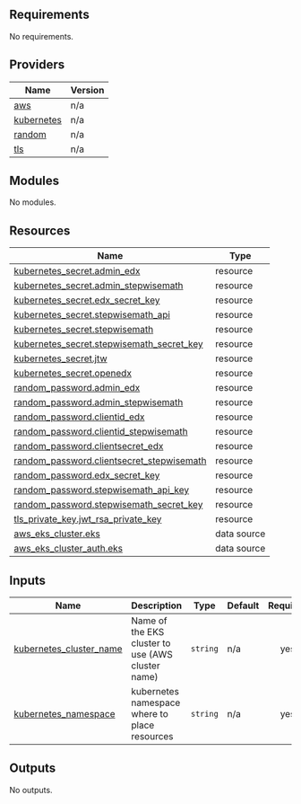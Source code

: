 <!-- BEGIN_TF_DOCS -->
## Requirements

No requirements.

## Providers

| Name | Version |
|------|---------|
| <a name="provider_aws"></a> [aws](#provider\_aws) | n/a |
| <a name="provider_kubernetes"></a> [kubernetes](#provider\_kubernetes) | n/a |
| <a name="provider_random"></a> [random](#provider\_random) | n/a |
| <a name="provider_tls"></a> [tls](#provider\_tls) | n/a |

## Modules

No modules.

## Resources

| Name | Type |
|------|------|
| [kubernetes_secret.admin_edx](https://registry.terraform.io/providers/hashicorp/kubernetes/latest/docs/resources/secret) | resource |
| [kubernetes_secret.admin_stepwisemath](https://registry.terraform.io/providers/hashicorp/kubernetes/latest/docs/resources/secret) | resource |
| [kubernetes_secret.edx_secret_key](https://registry.terraform.io/providers/hashicorp/kubernetes/latest/docs/resources/secret) | resource |
| [kubernetes_secret.stepwisemath_api](https://registry.terraform.io/providers/hashicorp/kubernetes/latest/docs/resources/secret) | resource |
| [kubernetes_secret.stepwisemath](https://registry.terraform.io/providers/hashicorp/kubernetes/latest/docs/resources/secret) | resource |
| [kubernetes_secret.stepwisemath_secret_key](https://registry.terraform.io/providers/hashicorp/kubernetes/latest/docs/resources/secret) | resource |
| [kubernetes_secret.jtw](https://registry.terraform.io/providers/hashicorp/kubernetes/latest/docs/resources/secret) | resource |
| [kubernetes_secret.openedx](https://registry.terraform.io/providers/hashicorp/kubernetes/latest/docs/resources/secret) | resource |
| [random_password.admin_edx](https://registry.terraform.io/providers/hashicorp/random/latest/docs/resources/password) | resource |
| [random_password.admin_stepwisemath](https://registry.terraform.io/providers/hashicorp/random/latest/docs/resources/password) | resource |
| [random_password.clientid_edx](https://registry.terraform.io/providers/hashicorp/random/latest/docs/resources/password) | resource |
| [random_password.clientid_stepwisemath](https://registry.terraform.io/providers/hashicorp/random/latest/docs/resources/password) | resource |
| [random_password.clientsecret_edx](https://registry.terraform.io/providers/hashicorp/random/latest/docs/resources/password) | resource |
| [random_password.clientsecret_stepwisemath](https://registry.terraform.io/providers/hashicorp/random/latest/docs/resources/password) | resource |
| [random_password.edx_secret_key](https://registry.terraform.io/providers/hashicorp/random/latest/docs/resources/password) | resource |
| [random_password.stepwisemath_api_key](https://registry.terraform.io/providers/hashicorp/random/latest/docs/resources/password) | resource |
| [random_password.stepwisemath_secret_key](https://registry.terraform.io/providers/hashicorp/random/latest/docs/resources/password) | resource |
| [tls_private_key.jwt_rsa_private_key](https://registry.terraform.io/providers/hashicorp/tls/latest/docs/resources/private_key) | resource |
| [aws_eks_cluster.eks](https://registry.terraform.io/providers/hashicorp/aws/latest/docs/data-sources/eks_cluster) | data source |
| [aws_eks_cluster_auth.eks](https://registry.terraform.io/providers/hashicorp/aws/latest/docs/data-sources/eks_cluster_auth) | data source |

## Inputs

| Name | Description | Type | Default | Required |
|------|-------------|------|---------|:--------:|
| <a name="input_kubernetes_cluster_name"></a> [kubernetes\_cluster\_name](#input\_kubernetes\_cluster\_name) | Name of the EKS cluster to use (AWS cluster name) | `string` | n/a | yes |
| <a name="input_kubernetes_namespace"></a> [kubernetes\_namespace](#input\_kubernetes\_namespace) | kubernetes namespace where to place resources | `string` | n/a | yes |

## Outputs

No outputs.
<!-- END_TF_DOCS -->